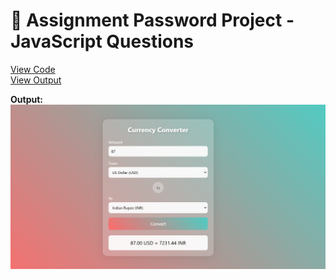 # 📝 Assignment Password Project - JavaScript Questions


[View Code](passs.html)  
[View Output](pass.html)

**Output:**  
![Q1 Output](img/converter.png)

